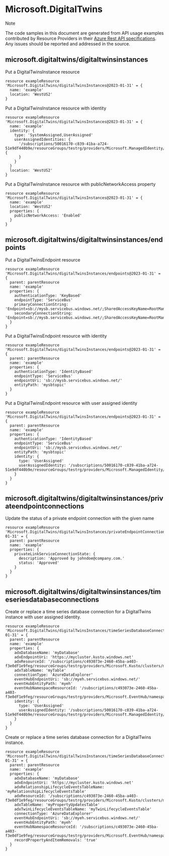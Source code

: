 # Microsoft.DigitalTwins
  
> [!NOTE]
> The code samples in this document are generated from API usage examples contributed by Resource Providers in their [Azure Rest API specifications](https://github.com/Azure/azure-rest-api-specs). Any issues should be reported and addressed in the source.


## microsoft.digitaltwins/digitaltwinsinstances

Put a DigitalTwinsInstance resource
```bicep
resource exampleResource 'Microsoft.DigitalTwins/digitalTwinsInstances@2023-01-31' = {
  name: 'example'
  location: 'WestUS2'
}
```

Put a DigitalTwinsInstance resource with identity
```bicep
resource exampleResource 'Microsoft.DigitalTwins/digitalTwinsInstances@2023-01-31' = {
  name: 'example'
  identity: {
    type: 'SystemAssigned,UserAssigned'
    userAssignedIdentities: {
      '/subscriptions/50016170-c839-41ba-a724-51e9df440b9e/resourceGroups/testrg/providers/Microsoft.ManagedIdentity/userAssignedIdentities/testidentity': {
      }
    }
  }
  location: 'WestUS2'
}
```

Put a DigitalTwinsInstance resource with publicNetworkAccess property
```bicep
resource exampleResource 'Microsoft.DigitalTwins/digitalTwinsInstances@2023-01-31' = {
  name: 'example'
  location: 'WestUS2'
  properties: {
    publicNetworkAccess: 'Enabled'
  }
}
```

## microsoft.digitaltwins/digitaltwinsinstances/endpoints

Put a DigitalTwinsEndpoint resource
```bicep
resource exampleResource 'Microsoft.DigitalTwins/digitalTwinsInstances/endpoints@2023-01-31' = {
  parent: parentResource 
  name: 'example'
  properties: {
    authenticationType: 'KeyBased'
    endpointType: 'ServiceBus'
    primaryConnectionString: 'Endpoint=sb://mysb.servicebus.windows.net/;SharedAccessKeyName=RootManageSharedAccessKey;SharedAccessKey=xyzxyzoX4=;EntityPath=abcabc'
    secondaryConnectionString: 'Endpoint=sb://mysb.servicebus.windows.net/;SharedAccessKeyName=RootManageSharedAccessKey;SharedAccessKey=xyzxyzoX4=;EntityPath=abcabc'
  }
}
```

Put a DigitalTwinsEndpoint resource with identity
```bicep
resource exampleResource 'Microsoft.DigitalTwins/digitalTwinsInstances/endpoints@2023-01-31' = {
  parent: parentResource 
  name: 'example'
  properties: {
    authenticationType: 'IdentityBased'
    endpointType: 'ServiceBus'
    endpointUri: 'sb://mysb.servicebus.windows.net/'
    entityPath: 'mysbtopic'
  }
}
```

Put a DigitalTwinsEndpoint resource with user assigned identity
```bicep
resource exampleResource 'Microsoft.DigitalTwins/digitalTwinsInstances/endpoints@2023-01-31' = {
  parent: parentResource 
  name: 'example'
  properties: {
    authenticationType: 'IdentityBased'
    endpointType: 'ServiceBus'
    endpointUri: 'sb://mysb.servicebus.windows.net/'
    entityPath: 'mysbtopic'
    identity: {
      type: 'UserAssigned'
      userAssignedIdentity: '/subscriptions/50016170-c839-41ba-a724-51e9df440b9e/resourceGroups/testrg/providers/Microsoft.ManagedIdentity/userAssignedIdentities/testidentity'
    }
  }
}
```

## microsoft.digitaltwins/digitaltwinsinstances/privateendpointconnections

Update the status of a private endpoint connection with the given name
```bicep
resource exampleResource 'Microsoft.DigitalTwins/digitalTwinsInstances/privateEndpointConnections@2023-01-31' = {
  parent: parentResource 
  name: 'example'
  properties: {
    privateLinkServiceConnectionState: {
      description: 'Approved by johndoe@company.com.'
      status: 'Approved'
    }
  }
}
```

## microsoft.digitaltwins/digitaltwinsinstances/timeseriesdatabaseconnections

Create or replace a time series database connection for a DigitalTwins instance with user assigned identity.
```bicep
resource exampleResource 'Microsoft.DigitalTwins/digitalTwinsInstances/timeSeriesDatabaseConnections@2023-01-31' = {
  parent: parentResource 
  name: 'example'
  properties: {
    adxDatabaseName: 'myDatabase'
    adxEndpointUri: 'https://mycluster.kusto.windows.net'
    adxResourceId: '/subscriptions/c493073e-2460-45ba-a403-f3e0df1e9feg/resourceGroups/testrg/providers/Microsoft.Kusto/clusters/mycluster'
    adxTableName: 'myTable'
    connectionType: 'AzureDataExplorer'
    eventHubEndpointUri: 'sb://myeh.servicebus.windows.net/'
    eventHubEntityPath: 'myeh'
    eventHubNamespaceResourceId: '/subscriptions/c493073e-2460-45ba-a403-f3e0df1e9feg/resourceGroups/testrg/providers/Microsoft.EventHub/namespaces/myeh'
    identity: {
      type: 'UserAssigned'
      userAssignedIdentity: '/subscriptions/50016170-c839-41ba-a724-51e9df440b9e/resourceGroups/testrg/providers/Microsoft.ManagedIdentity/userAssignedIdentities/testidentity'
    }
  }
}
```

Create or replace a time series database connection for a DigitalTwins instance.
```bicep
resource exampleResource 'Microsoft.DigitalTwins/digitalTwinsInstances/timeSeriesDatabaseConnections@2023-01-31' = {
  parent: parentResource 
  name: 'example'
  properties: {
    adxDatabaseName: 'myDatabase'
    adxEndpointUri: 'https://mycluster.kusto.windows.net'
    adxRelationshipLifecycleEventsTableName: 'myRelationshipLifecycleEventsTable'
    adxResourceId: '/subscriptions/c493073e-2460-45ba-a403-f3e0df1e9feg/resourceGroups/testrg/providers/Microsoft.Kusto/clusters/mycluster'
    adxTableName: 'myPropertyUpdatesTable'
    adxTwinLifecycleEventsTableName: 'myTwinLifecycleEventsTable'
    connectionType: 'AzureDataExplorer'
    eventHubEndpointUri: 'sb://myeh.servicebus.windows.net/'
    eventHubEntityPath: 'myeh'
    eventHubNamespaceResourceId: '/subscriptions/c493073e-2460-45ba-a403-f3e0df1e9feg/resourceGroups/testrg/providers/Microsoft.EventHub/namespaces/myeh'
    recordPropertyAndItemRemovals: 'true'
  }
}
```
